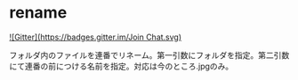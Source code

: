 rename
======
[![Gitter](https://badges.gitter.im/Join Chat.svg)](https://gitter.im/NoahOrberg/bash_rename?utm_source=badge&utm_medium=badge&utm_campaign=pr-badge&utm_content=badge)

フォルダ内のファイルを連番でリネーム。第一引数にフォルダを指定。第二引数にて連番の前につける名前を指定。対応は今のところ.jpgのみ。
